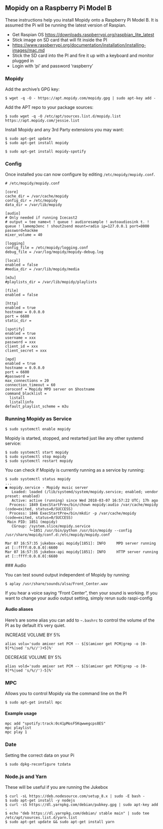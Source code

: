 ## Mopidy on a Raspberry Pi Model B

These instructions help you install Mopidy onto a Raspberry Pi Model B. It is assumed the Pi will be running the latest version of Raspian.

* Get Raspian OS https://downloads.raspberrypi.org/raspbian_lite_latest
* Stick image on SD card that will fit inside the PI
* https://www.raspberrypi.org/documentation/installation/installing-images/mac.md
* Stick the SD card into the PI and fire it up with a keyboard and monitor plugged in
* Login with ‘pi’ and password ‘raspberry’

###  Mopidy

Add the archive’s GPG key:
```
$ wget -q -O - https://apt.mopidy.com/mopidy.gpg | sudo apt-key add -
```
Add the APT repo to your package sources:
```
$ sudo wget -q -O /etc/apt/sources.list.d/mopidy.list https://apt.mopidy.com/jessie.list
```
Install Mopidy and any 3rd Party extensions you may want:
```
$ sudo apt-get update
$ sudo apt-get install mopidy

$ sudo apt-get install mopidy-spotify
```

### Config

Once installed you can now configure by editing `/etc/mopidy/mopidy.conf`.

```
# /etc/mopidy/mopidy.conf

[core]
cache_dir = /var/cache/mopidy
config_dir = /etc/mopidy
data_dir = /var/lib/mopidy

[audio]
# Only needed if running Icecast2
# output = tee name=t ! queue ! audioresample ! autoaudiosink t. ! queue ! lamemp3enc ! shout2send mount=radio ip=127.0.0.1 port=8000 password=hackme
mixer_volume = 40

[logging]
config_file = /etc/mopidy/logging.conf
debug_file = /var/log/mopidy/mopidy-debug.log

[local]
enabled = false
#media_dir = /var/lib/mopidy/media

[m3u]
#playlists_dir = /var/lib/mopidy/playlists

[file]
enabled = false

[http]
enabled = true
hostname = 0.0.0.0
port = 6680
static_dir =

[spotify]
enabled = true
username = xxx
password = xxx
client_id = xxx
client_secret = xxx

[mpd]
enabled = true
hostname = 0.0.0.0
port = 6600
#password =
max_connections = 20
connection_timeout = 60
zeroconf = Mopidy MPD server on $hostname
command_blacklist =
  listall
  listallinfo
default_playlist_scheme = m3u
```

### Running Mopidy as Service

```
$ sudo systemctl enable mopidy
```

Mopidy is started, stopped, and restarted just like any other systemd service:
```
$ sudo systemctl start mopidy
$ sudo systemctl stop mopidy
$ sudo systemctl restart mopidy
```
You can check if Mopidy is currently running as a service by running:
```
$ sudo systemctl status mopidy
...
● mopidy.service - Mopidy music server
   Loaded: loaded (/lib/systemd/system/mopidy.service; enabled; vendor preset: enabled)
   Active: active (running) since Wed 2018-03-07 16:57:22 UTC; 17h ago
  Process: 1849 ExecStartPre=/bin/chown mopidy:audio /var/cache/mopidy (code=exited, status=0/SUCCESS)
  Process: 1846 ExecStartPre=/bin/mkdir -p /var/cache/mopidy (code=exited, status=0/SUCCESS)
 Main PID: 1851 (mopidy)
   CGroup: /system.slice/mopidy.service
           └─1851 /usr/bin/python /usr/bin/mopidy --config /usr/share/mopidy/conf.d:/etc/mopidy/mopidy.conf

Mar 07 16:57:35 jukebox-api mopidy[1851]: INFO     MPD server running at [::ffff:0.0.0.0]:6600
Mar 07 16:57:35 jukebox-api mopidy[1851]: INFO     HTTP server running at [::ffff:0.0.0.0]:6680
```

### Audio

You can test sound output independent of Mopidy by running:
```
$ aplay /usr/share/sounds/alsa/Front_Center.wav
```
If you hear a voice saying “Front Center”, then your sound is working. If you want to change your audio output setting, simply rerun sudo raspi-config

#### Audio aliases

Here’s are some alias you can add to `~.bashrc` to control the volume of the PI as by default it’s very quiet.

INCREASE VOLUME BY 5%
```
alias volu='sudo amixer set PCM -- $[$(amixer get PCM|grep -o [0-9]*%|sed 's/%//')+5]%'
```
DECREASE VOLUME BY 5%
```
alias vold='sudo amixer set PCM -- $[$(amixer get PCM|grep -o [0-9]*%|sed 's/%//')-5]%'
```

### MPC

Allows you to control Mopidy via the command line on the PI

```
$ sudo apt-get install mpc
```

#### Example usage

```
mpc add "spotify:track:0c41pMosF5Kqwwegcps8ES"
mpc playlist
mpc play 1
```

### Date

Setting the correct data on your Pi

```
$ sudo dpkg-reconfigure tzdata
```

### Node.js and Yarn

These will be useful if you are running the Jukebox

```
$ curl -sL https://deb.nodesource.com/setup_8.x | sudo -E bash -
$ sudo apt-get install -y nodejs
$ curl -sS https://dl.yarnpkg.com/debian/pubkey.gpg | sudo apt-key add -
$ echo "deb https://dl.yarnpkg.com/debian/ stable main" | sudo tee /etc/apt/sources.list.d/yarn.list
$ sudo apt-get update && sudo apt-get install yarn
```
